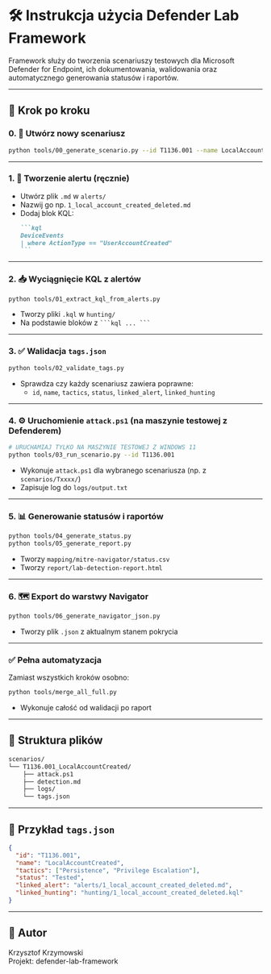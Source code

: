 # 🛠️ Instrukcja użycia Defender Lab Framework

Framework służy do tworzenia scenariuszy testowych dla Microsoft Defender for Endpoint, ich dokumentowania, walidowania oraz automatycznego generowania statusów i raportów.

---

## 🧭 Krok po kroku

### 0. 🧱 Utwórz nowy scenariusz

```bash
python tools/00_generate_scenario.py --id T1136.001 --name LocalAccountCreated
```

---

### 1. 🔔 Tworzenie alertu (ręcznie)
- Utwórz plik `.md` w `alerts/`
- Nazwij go np. `1_local_account_created_deleted.md`
- Dodaj blok KQL:
    ````markdown
    ```kql
    DeviceEvents
    | where ActionType == "UserAccountCreated"
    ```
    ````

---

### 2. 📥 Wyciągnięcie KQL z alertów
```bash
python tools/01_extract_kql_from_alerts.py
```
- Tworzy pliki `.kql` w `hunting/`
- Na podstawie bloków z ` ```kql ... ``` `

---

### 3. ✅ Walidacja `tags.json`
```bash
python tools/02_validate_tags.py
```
- Sprawdza czy każdy scenariusz zawiera poprawne:
  - `id`, `name`, `tactics`, `status`, `linked_alert`, `linked_hunting`

---

### 4. ⚙️ Uruchomienie `attack.ps1` (na maszynie testowej z Defenderem)
```bash
# URUCHAMIAJ TYLKO NA MASZYNIE TESTOWEJ Z WINDOWS 11
python tools/03_run_scenario.py --id T1136.001
```
- Wykonuje `attack.ps1` dla wybranego scenariusza (np. z `scenarios/Txxxx/`)
- Zapisuje log do `logs/output.txt`

---

### 5. 📊 Generowanie statusów i raportów
```bash
python tools/04_generate_status.py
python tools/05_generate_report.py
```
- Tworzy `mapping/mitre-navigator/status.csv`
- Tworzy `report/lab-detection-report.html`

---

### 6. 🗺️ Export do warstwy Navigator
```bash
python tools/06_generate_navigator_json.py
```
- Tworzy plik `.json` z aktualnym stanem pokrycia

---

### ✅ Pełna automatyzacja
Zamiast wszystkich kroków osobno:
```bash
python tools/merge_all_full.py
```
- Wykonuje całość od walidacji po raport

---

## 📂 Struktura plików

```bash
scenarios/
└── T1136.001_LocalAccountCreated/
    ├── attack.ps1
    ├── detection.md
    ├── logs/
    └── tags.json
```

---

## 📌 Przykład `tags.json`

```json
{
  "id": "T1136.001",
  "name": "LocalAccountCreated",
  "tactics": ["Persistence", "Privilege Escalation"],
  "status": "Tested",
  "linked_alert": "alerts/1_local_account_created_deleted.md",
  "linked_hunting": "hunting/1_local_account_created_deleted.kql"
}
```

---

## 👤 Autor

Krzysztof Krzymowski  
Projekt: defender-lab-framework
